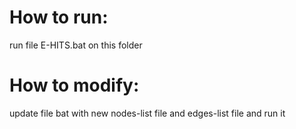 # How to run:
run file E-HITS.bat on this folder

# How to modify:
update file bat with new nodes-list file and edges-list file and run it

